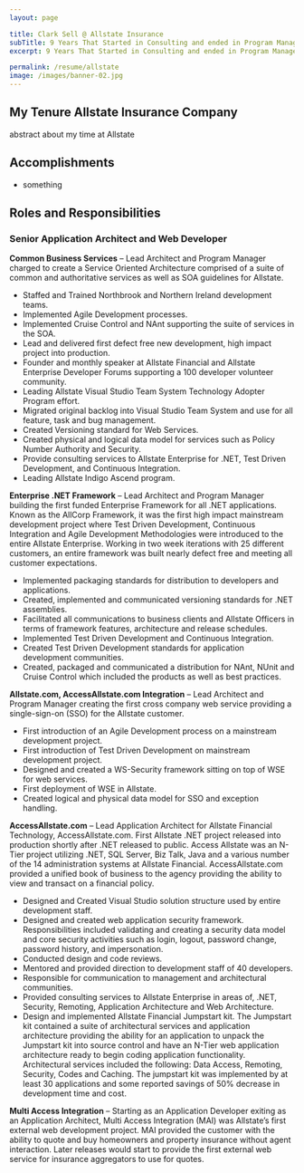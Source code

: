```yaml
---
layout: page

title: Clark Sell @ Allstate Insurance
subTitle: 9 Years That Started in Consulting and ended in Program Management
excerpt: 9 Years That Started in Consulting and ended in Program Management

permalink: /resume/allstate
image: /images/banner-02.jpg
---
```


## My Tenure Allstate Insurance Company

abstract about my time at Allstate

## Accomplishments

* something

## Roles and Responsibilities

### Senior Application Architect and Web Developer

**Common Business Services** – Lead Architect and Program Manager charged to create a Service Oriented Architecture comprised of a suite of common and authoritative services as well as SOA guidelines for Allstate.
* Staffed and Trained Northbrook and Northern Ireland development teams.
* Implemented Agile Development processes.
* Implemented Cruise Control and NAnt supporting the suite of services in the SOA.
* Lead and delivered first defect free new development, high impact project into production.
* Founder and monthly speaker at Allstate Financial and Allstate Enterprise Developer Forums supporting a 100 developer volunteer community.
* Leading Allstate Visual Studio Team System Technology Adopter Program effort.
* Migrated original backlog into Visual Studio Team System and use for all feature, task and bug management.
* Created Versioning standard for Web Services.
* Created physical and logical data model for services such as Policy Number Authority and Security.
* Provide consulting services to Allstate Enterprise for .NET, Test Driven Development, and Continuous Integration.
* Leading Allstate Indigo Ascend program.

**Enterprise .NET Framework** – Lead Architect and Program Manager building the first funded Enterprise Framework for all .NET applications. Known as the AllCorp Framework, it was the first high impact mainstream development project where Test Driven Development, Continuous Integration and Agile Development Methodologies were introduced to the entire Allstate Enterprise. Working in two week iterations with 25 different customers, an entire framework was built nearly defect free and meeting all customer expectations.
* Implemented packaging standards for distribution to developers and applications.
* Created, implemented and communicated versioning standards for .NET assemblies.
* Facilitated all communications to business clients and Allstate Officers in terms of framework features, architecture and release schedules.
* Implemented Test Driven Development and Continuous Integration.
* Created Test Driven Development standards for application development communities.
* Created, packaged and communicated a distribution for NAnt, NUnit and Cruise Control which included the products as well as best practices.

**Allstate.com, AccessAllstate.com Integration** – Lead Architect and Program Manager creating the first cross company web service providing a single-sign-on (SSO) for the Allstate customer.
* First introduction of an Agile Development process on a mainstream development project.
* First introduction of Test Driven Development on mainstream development project.
* Designed and created a WS-Security framework sitting on top of WSE for web services.
* First deployment of WSE in Allstate.
* Created logical and physical data model for SSO and exception handling.

**AccessAllstate.com** – Lead Application Architect for Allstate Financial Technology, AccessAllstate.com. First Allstate .NET project released into production shortly after .NET released to public. Access Allstate was an N-Tier project utilizing .NET, SQL Server, Biz Talk, Java and a various number of the 14 administration systems at Allstate Financial. AccessAllstate.com provided a unified book of business to the agency providing the ability to view and transact on a financial policy.
* Designed and Created Visual Studio solution structure used by entire development staff.
* Designed and created web application security framework. Responsibilities included validating and creating a security data model and core security activities such as login, logout, password change, password history, and impersonation.
* Conducted design and code reviews.
* Mentored and provided direction to development staff of 40 developers.
* Responsible for communication to management and architectural communities.
* Provided consulting services to Allstate Enterprise in areas of, .NET, Security, Remoting, Application Architecture and Web Architecture.
* Design and implemented Allstate Financial Jumpstart kit. The Jumpstart kit contained a suite of architectural services and application architecture providing the ability for an application to unpack the Jumpstart kit into source control and have an N-Tier web application architecture ready to begin coding application functionality. Architectural services included the following: Data Access, Remoting, Security, Codes and Caching. The jumpstart kit was implemented by at least 30 applications and some reported savings of 50% decrease in development time and cost.

**Multi Access Integration** – Starting as an Application Developer exiting as an Application Architect, Multi Access Integration (MAI) was Allstate’s first external web development project. MAI provided the customer with the ability to quote and buy homeowners and property insurance without agent interaction. Later releases would start to provide the first external web service for insurance aggregators to use for quotes.
